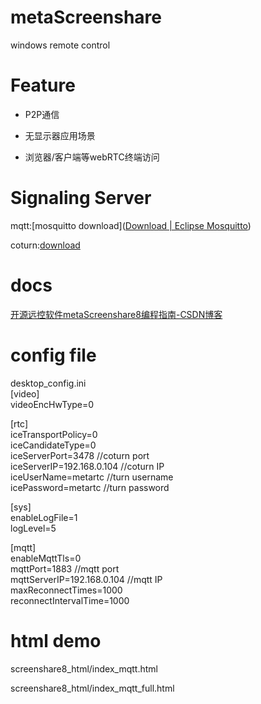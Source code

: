 # metaScreenshare

windows remote control

# Feature

- P2P通信

- 无显示器应用场景

- 浏览器/客户端等webRTC终端访问

# Signaling Server

mqtt:[mosquitto download]([Download | Eclipse Mosquitto](https://mosquitto.org/download/))

coturn:[download](https://github.com/coturn/coturn)

# docs

[开源远控软件metaScreenshare8编程指南-CSDN博客](https://blog.csdn.net/m0_56595685/article/details/147259162)

# config file

desktop_config.ini   
[video]  
videoEncHwType=0  

[rtc]  
iceTransportPolicy=0  
iceCandidateType=0  
iceServerPort=3478  //coturn port  
iceServerIP=192.168.0.104 //coturn IP  
iceUserName=metartc //turn username  
icePassword=metartc //turn password  

[sys]  
enableLogFile=1  
logLevel=5  

[mqtt]  
enableMqttTls=0  
mqttPort=1883 //mqtt port  
mqttServerIP=192.168.0.104 //mqtt IP  
maxReconnectTimes=1000  
reconnectIntervalTime=1000  

# html demo

screenshare8_html/index_mqtt.html

screenshare8_html/index_mqtt_full.html
